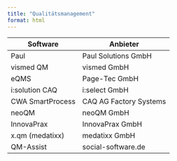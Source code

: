 ```yaml
---
title: "Qualitätsmanagement"
format: html
---
```


| Software       | Anbieter                   |
|----------------|----------------------------|
| Paul           | Paul Solutions GmbH        |
| vismed QM      | vismed GmbH                |
| eQMS           | Page-Tec GmbH              |
| i:solution CAQ | i:select GmbH              |
| CWA SmartProcess | CAQ AG Factory Systems   |
| neoQM          | neoQM GmbH                 |
| InnovaPrax     | InnovaPrax GmbH            |
| x.qm (medatixx) | medatixx GmbH             |
| QM-Assist      | social-software.de         |